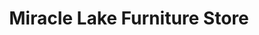 ---
title: "Miracle Lake Furniture Store"
url: /etowah/miracle-lake-furniture-store/
shop: furniture
---